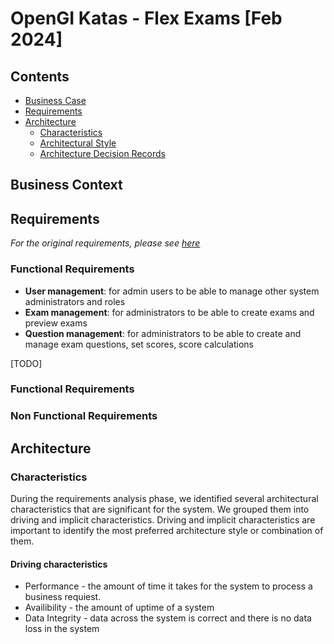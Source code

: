 # OpenGI Katas - Flex Exams [Feb 2024]

## Contents
* [Business Case](#business-case)
* [Requirements](#requirements)
* [Architecture](#architecture)
   * [Characteristics](#characteristics)
   * [Architectural Style](#architectural-style)
   * [Architecture Decision Records](#architecture-decision-records)


## Business Context
## Requirements

_For the original requirements, please see [here](./original_requirements/original_requirements.md)_

### Functional Requirements

- **User management**: for admin users to be able to manage other system administrators and roles
- **Exam management**: for administrators to be able to create exams and preview exams
- **Question management**: for administrators to be able to create and manage exam questions, set scores, score calculations

[TODO]

### Functional Requirements
### Non Functional Requirements

## Architecture
### Characteristics
During the requirements analysis phase, we identified several architectural characteristics that  are  significant for the system. We grouped them into driving and implicit characteristics.
Driving and implicit characteristics are important to identify the most preferred architecture style or combination of them.
#### Driving characteristics
  * Performance - the amount of time it takes for the system to process a business requiest.
  * Availibility - the amount  of uptime of a system
  * Data Integrity - data across the system is correct and there is no data loss in the system
